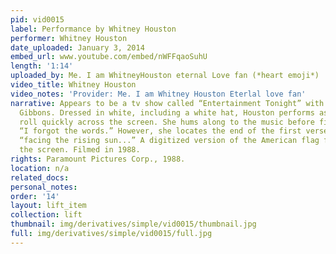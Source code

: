 ```yaml
---
pid: vid0015
label: Performance by Whitney Houston
performer: Whitney Houston
date_uploaded: January 3, 2014
embed_url: www.youtube.com/embed/nWFFqaoSuhU
length: '1:14'
uploaded_by: Me. I am WhitneyHouston eternal Love fan (*heart emoji*)
video_title: Whitney Houston
video_notes: 'Provider: Me. I am Whitney Houston Eterlal love fan'
narrative: Appears to be a tv show called “Entertainment Tonight” with host, Leeza
  Gibbons. Dressed in white, including a white hat, Houston performs as the credits
  roll quickly across the screen. She hums along to the music before finally saying,
  “I forgot the words.” However, she locates the end of the first verse, belting out,
  “facing the rising sun...” A digitized version of the American flag flashes across
  the screen. Filmed in 1988.
rights: Paramount Pictures Corp., 1988.
location: n/a
related_docs: 
personal_notes: 
order: '14'
layout: lift_item
collection: lift
thumbnail: img/derivatives/simple/vid0015/thumbnail.jpg
full: img/derivatives/simple/vid0015/full.jpg
---
```

